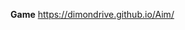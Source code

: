 ************************************************************Game************************************************************
https://dimondrive.github.io/Aim/
